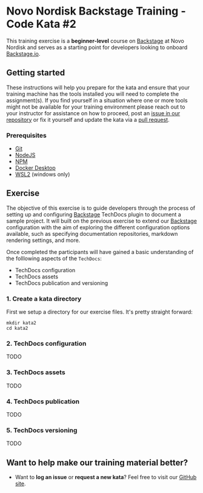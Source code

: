 Novo Nordisk Backstage Training - Code Kata #2
======================================

This training exercise is a **beginner-level** course on [Backstage](https://github.com/backstage/backstage/) at Novo Nordisk and serves as a starting point for developers looking to onboard [Backstage.io](https://backstage.io/).

## Getting started
These instructions will help you prepare for the kata and ensure that your training machine has the tools installed you will need to complete the assignment(s). If you find yourself in a situation where one or more tools might not be available for your training environment please reach out to your instructor for assistance on how to proceed, post an [issue in our repository](https://github.com/NovoNordisk-OpenSource/dojo/issues) or fix it yourself and update the kata via a [pull request](https://github.com/NovoNordisk-OpenSource/dojo/pulls).

### Prerequisites
* [Git](https://git-scm.com/book/en/v2/Getting-Started-Installing-Git)
* [NodeJS](https://nodejs.org/)
* [NPM](https://docs.npmjs.com/downloading-and-installing-node-js-and-npm)
* [Docker Desktop](https://docs.docker.com/desktop/)
* [WSL2](https://learn.microsoft.com/en-us/windows/wsl/install) (windows only)

## Exercise
The objective of this exercise is to guide developers through the process of setting up and configuring [Backstage](https://github.com/backstage/backstage/) TechDocs plugin to document a sample project. It will built on the previous exercise to extend our [Backstage](https://github.com/backstage/backstage/) configuration with the aim of exploring the different configuration options available, such as specifying documentation repositories, markdown rendering settings, and more.

Once completed the participants will have gained a basic understanding of the folllowing aspects of the `TechDocs`:

* TechDocs configuration
* TechDocs assets
* TechDocs publication and versioning

### 1. Create a kata directory
First we setup a directory for our exercise files. It's pretty straight forward:

```
mkdir kata2
cd kata2
```

### 2. TechDocs configuration
TODO

### 3. TechDocs assets
TODO

### 4. TechDocs publication
TODO

### 5. TechDocs versioning
TODO

## Want to help make our training material better?
 * Want to **log an issue** or **request a new kata**? Feel free to visit our [GitHub site](https://github.com/NovoNordisk-OpenSource/dojo/issues).
